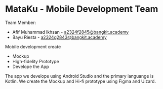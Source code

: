 # MataKu - Mobile Development Team
Team Member:
- Afif Muhammad Ikhsan - a2324f2845@bangkit.academy
- Bayu Riesta - a2324g2843@bangkit.academy

Mobile development create 
- Mockup
- High-fidelity Prototype
- Develope the App

The app we develope using Android Studio and the primary languange is Kotlin. We create the Mockup and Hi-fi prototype using Figma and Uizard. 
